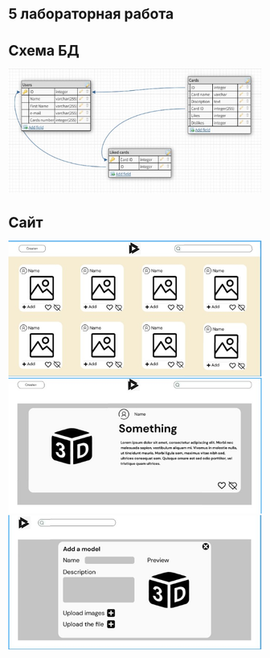 # 5 лабораторная работа
# Схема БД
![alt](https://github.com/viacheslavka0/4sem_5lr/blob/main/img/Схема%20БД.jpg)

# Сайт
![alt](https://github.com/viacheslavka0/4sem_5lr/blob/main/img/main.jpg)
![alt](https://github.com/viacheslavka0/4sem_5lr/blob/main/img/card.jpg)
![alt](https://github.com/viacheslavka0/4sem_5lr/blob/main/img/card_descr.jpg)

